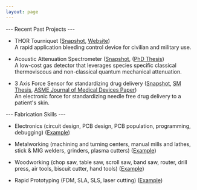 ```yaml
---
layout: page
---
```


--- Recent Past Projects ---

- THOR Tourniquet (<a href="https://npdemas.com/resources/gallery/projects/THORTourniquet_Snapshot_1.jpg" target="_blank">Snapshot</a>, <a href="https://www.thorTQ.com" target="_blank">Website</a>)<br/>
A rapid application bleeding control device for civilian and military use.

- Acoustic Attenuation Spectrometer (<a href="https://npdemas.com/resources/gallery/projects/acousticSpectrometer_Snapshot_1.jpg" target="_blank">Snapshot</a>, (<a href="https://dspace.mit.edu/handle/1721.1/122511" target="_blank">PhD Thesis</a>)<br/>
A low-cost gas detector that leverages species specific classical thermoviscous and non-classical quantum mechanical attenuation.

- 3 Axis Force Sensor for standardizing drug delivery (<a href="https://npdemas.com/resources/gallery/projects/forceSensor_Snapshot_1.jpg" target="_blank">Snapshot</a>, <a href="https://dspace.mit.edu/handle/1721.1/101813" target="_blank">SM Thesis</a>, <a href="https://asmedigitalcollection.asme.org/medicaldevices/article/13/2/021007/727293/An-Electronic-Force-Sensor-for-Medical-JetPaper" target="_blank">ASME Journal of Medical Devices Paper</a>)<br/>
An electronic force for standardizing needle free drug delivery to a patient's skin.

<a/>
--- Fabrication Skills ---

* Electronics (circuit design, PCB design, PCB population, programming, debugging) (<a href="https://npdemas.com/resources/gallery/fabrication/electronics/customPCBs_Shapshot_1.jpg" target="_blank">Example</a>)
<!-- PUT DASHES BACK FOR BULLETS WHEN ADDING ITEMS BACK IN
   Custom Push-to-connect Sensors (<a href="https://npdemas.github.io/resources/gallery/fabrication/electronics/customPCBs_Shapshot_1.jpg" target="_blank">Snapshot</a>)
   Biopotential Measurement Circuitry (Snapshot)
-->
* Metalworking (machining and turning centers, manual mills and lathes, stick & MIG welders, grinders, plasma cutters) (<a href="https://npdemas.github.io/resources/gallery/fabrication/metalworking/CHEM_562L_Air_Motor.mp4" target="_blank">Example</a>)
<!--
   Single Cylinder Air Motor (Snapshot, Video)
   F117 Nighthawk Sculpture (Snapshot)
   Amateur Radio Tower Repair (Snapshot)
-->

* Woodworking (chop saw, table saw, scroll saw, band saw, router, drill press, air tools, biscuit cutter, hand tools) (<a href="https://npdemas.github.io/resources/gallery/fabrication/woodworking/servingTable_Snapshot_1.jpg" target="_blank">Example</a>)
<!--
   Adirondack Glider (Snapshot)
   Jewelry Box (Snapshot)
   Serving Table (Snapshot)
   Birdhouse (Snapshot)
-->

* Rapid Prototyping (FDM, SLA, SLS, laser cutting) (<a href="https://npdemas.github.io/resources/gallery/fabrication/rapid_prototyping/customEnclosure_Snapshot_1.jpg" target="_blank">Example</a>)
<!--
   Miniature Chicago Cubs Marquee Installation (Snapshot)
   Rapid Application Tourniquet Prototype (Snapshot)
   Custom Nylon SLS Medical Device Prototype Housing (<a href="https://npdemas.github.io/resources/gallery/fabrication/rapid_prototyping/customEnclosure_Snapshot_1.jpg" target="_blank">Snapshot</a>)
   Conducting Polymer Molecule Model (Snapshot)
-->

<!--
Just for Fun
* Post-MIT
* Astronomical Imaging
  - Moon Stitched (Snapshot)
  - Moon Crater Detail (Snapshot)
  - Saturn (Snapshot)
  - Jupiter (Snapshot)
  - Mars (Snapshot)
* Photography
-->
